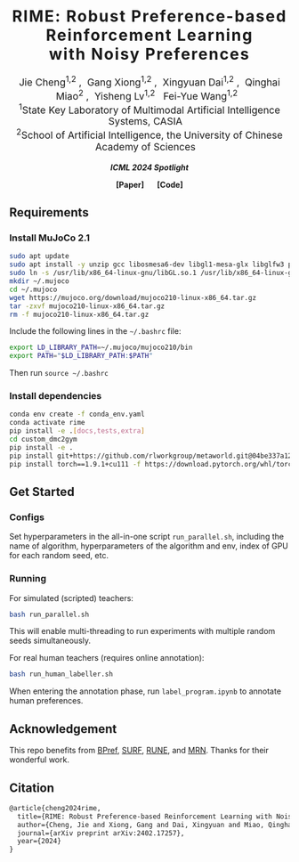 <h1 align='center' style="text-align:center; font-weight:bold; font-size:2.0em;letter-spacing:2.0px;"> RIME: Robust Preference-based Reinforcement Learning <br>
	with Noisy Preferences </h1>

<p align='center' style="text-align:center;font-size:1.25em;">
    <a href="https://scholar.google.com/citations?user=IOiro9MAAAAJ" target="_blank" style="text-decoration: none;">Jie Cheng<sup>1,2</sup></a>&nbsp;,&nbsp;
    <a href="https://scholar.google.com/citations?user=F4ypDHIAAAAJ" target="_blank" style="text-decoration: none;">Gang Xiong<sup>1,2</sup></a>&nbsp;,&nbsp;
    <a href="https://scholar.google.com/citations?user=R4Rn7dMAAAAJ" target="_blank" style="text-decoration: none;">Xingyuan Dai<sup>1,2</sup></a>&nbsp;,&nbsp;
    <a href="https://scholar.google.com/citations?user=Q4B36ucAAAAJ" target="_blank" style="text-decoration: none;">Qinghai Miao<sup>2</sup></a>&nbsp;,&nbsp; 
    <a href="https://scholar.google.com/citations?user=RRKqjKAAAAAJ" target="_blank" style="text-decoration: none;">Yisheng Lv<sup>1,2</sup></a>&nbsp;&nbsp;
    <a href="https://scholar.google.com/citations?user=3TTXGAoAAAAJ" target="_blank" style="text-decoration: none;">Fei-Yue Wang<sup>1,2</sup></a>&nbsp;&nbsp;
	<br>
<sup>1</sup>State Key Laboratory of Multimodal Artificial Intelligence Systems, CASIA&nbsp;&nbsp;&nbsp;<br>
<sup>2</sup>School of Artificial Intelligence, the University of Chinese Academy of Sciences&nbsp;&nbsp;&nbsp;
</p>


<p align='center';>
<b>
<em>ICML 2024 Spotlight</em> <br>
</b>
</p>
<p align='center' style="text-align:center;font-size:2.5 em;">
<b>
    <a href="https://arxiv.org/abs/2402.17257" target="_blank" style="text-decoration: none;">[Paper]</a>&nbsp;&nbsp;&nbsp;&nbsp;&nbsp;&nbsp;
    <a href="https://github.com/CJReinforce/RIME_ICML2024" target="_blank" style="text-decoration: none;">[Code]</a>
</b>
</p>

<!-- ## Abstract

Preference-based Reinforcement Learning (PbRL) avoids the need for reward engineering by harnessing human preferences as the reward signal. However, current PbRL methods over-reliance on high-quality feedback from domain experts, which results in a lack of robustness. In this paper, we present RIME, a robust PbRL algorithm for effective reward learning from noisy preferences. Our method utilizes a sample selection-based discriminator to dynamically filter denoised preferences for robust training. To mitigate the accumulated error caused by incorrect selection, we propose to warm start the reward model, which additionally bridges the performance gap during the transition from pre-training to online training in PbRL. Our experiments on robotic manipulation and locomotion tasks demonstrate that RIME significantly enhances the robustness of the current state-of-the-art PbRL method. -->

## Requirements

### Install MuJoCo 2.1

```bash
sudo apt update
sudo apt install -y unzip gcc libosmesa6-dev libgl1-mesa-glx libglfw3 patchelf libegl1 libopengl0
sudo ln -s /usr/lib/x86_64-linux-gnu/libGL.so.1 /usr/lib/x86_64-linux-gnu/libGL.so
mkdir ~/.mujoco
cd ~/.mujoco
wget https://mujoco.org/download/mujoco210-linux-x86_64.tar.gz
tar -zxvf mujoco210-linux-x86_64.tar.gz
rm -f mujoco210-linux-x86_64.tar.gz
```

Include the following lines in the `~/.bashrc` file:

```bash
export LD_LIBRARY_PATH=~/.mujoco/mujoco210/bin
export PATH="$LD_LIBRARY_PATH:$PATH"
```

Then run `source ~/.bashrc`

### Install dependencies

```bash
conda env create -f conda_env.yaml
conda activate rime
pip install -e .[docs,tests,extra]
cd custom_dmc2gym
pip install -e .
pip install git+https://github.com/rlworkgroup/metaworld.git@04be337a12305e393c0caf0cbf5ec7755c7c8feb
pip install torch==1.9.1+cu111 -f https://download.pytorch.org/whl/torch_stable.html
```

## Get Started

### Configs

Set hyperparameters in the all-in-one script `run_parallel.sh`, including the name of algorithm, hyperparameters of the algorithm and env, index of GPU for each random seed, etc.

### Running

For simulated (scripted) teachers:

```bash
bash run_parallel.sh
```

This will enable multi-threading to run experiments with multiple random seeds simultaneously.

For real human teachers (requires online annotation):
```bash
bash run_human_labeller.sh
```

When entering the annotation phase, run `label_program.ipynb` to annotate human preferences.

## Acknowledgement

This repo benefits from [BPref](https://github.com/rll-research/BPref), [SURF](https://github.com/alinlab/SURF), [RUNE](https://github.com/rll-research/rune), and [MRN](https://github.com/RyanLiu112/MRN). Thanks for their wonderful work.

## Citation

```latex
@article{cheng2024rime,
  title={RIME: Robust Preference-based Reinforcement Learning with Noisy Preferences},
  author={Cheng, Jie and Xiong, Gang and Dai, Xingyuan and Miao, Qinghai and Lv, Yisheng and Wang, Fei-Yue},
  journal={arXiv preprint arXiv:2402.17257},
  year={2024}
}
```
